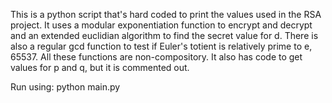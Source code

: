 This is a python script that's hard coded to print the values used in the RSA project. It uses a modular exponentiation function to encrypt and decrypt and an extended euclidian algorithm to find the secret value for d. There is also a regular gcd function to test if Euler's totient is relatively prime to e, 65537. All these functions are non-compository. It also has code to get values for p and q, but it is commented out.

Run using: python main.py

